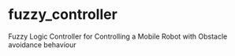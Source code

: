# fuzzy_controller
Fuzzy Logic Controller for Controlling a Mobile Robot with Obstacle avoidance behaviour
